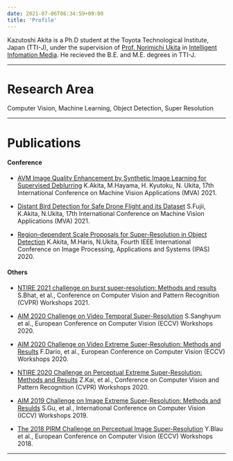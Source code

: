 ```yaml
---
date: 2021-07-06T06:34:59+09:00
title: 'Profile'
---
```


Kazutoshi Akita is a Ph.D student at the Toyota Technological Institute, Japan (TTI-J), under the supervision of [Prof. Norimichi Ukita](https://www.toyota-ti.ac.jp/Lab/Denshi/iim/ukita/index.html) in [Intelligent Infomation Media](https://www.toyota-ti.ac.jp/Lab/Denshi/iim/index.html). He recieved the B.E. and M.E. degrees in TTI-J.

---

# Research Area
Computer Vision, Machine Learning, Object Detection, Super Resolution

---

# Publications
#### Conference

* [AVM Image Quality Enhancement by Synthetic Image Learning for Supervised Deblurring]()
K.Akita, M.Hayama, H. Kyutoku, N. Ukita, 17th International Conference on Machine Vision Applications (MVA) 2021.

* [Distant Bird Detection for Safe Drone Flight and its Dataset]()
S.Fujii, K.Akita, N.Ukita, 17th International Conference on Machine Vision Applications (MVA) 2021.

* [Region-dependent Scale Proposals for Super-Resolution in Object Detection]()
K.Akita, M.Haris, N.Ukita, Fourth IEEE International Conference on Image Processing, Applications and Systems (IPAS) 2020.


#### Others
* [NTIRE 2021 challenge on burst super-resolution: Methods and results]()
S.Bhat, et al., Conference on Computer Vision and Pattern Recognition (CVPR) Workshops 2021.

* [AIM 2020 Challenge on Video Temporal Super-Resolution]()
S.Sanghyum et al., European Conference on Computer Vision (ECCV) Workshops 2020.

* [AIM 2020 Challenge on Video Extreme Super-Resolution: Methods and Results]()
F.Dario, et al., European Conference on Computer Vision (ECCV) Workshops 2020.

* [NTIRE 2020 Challenge on Perceptual Extreme Super-Resolution: Methods and Results]()
Z.Kai, et al., Conference on Computer Vision and Pattern Recognition (CVPR) Workshops 2020.

* [AIM 2019 Challenge on Image Extreme Super-Resolution: Methods and Resulds]()
S.Gu, et al., International Conference on Computer Vision (ICCV) Workshops 2019. 

* [The 2018 PIRM Challenge on Perceptual Image Super-Resolution]()
Y.Blau et al., European Conference on Computer Vision (ECCV) Workshops 2018.


---